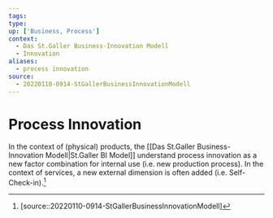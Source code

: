 ```yaml
---
tags:
type:
up: ['Business, Process']
context:
  - Das St.Galler Business-Innovation Modell
  - Innovation
aliases:
  - process innovation
source:
  - 20220110-0914-StGallerBusinessInnovationModell
---
```


# Process Innovation

In the context of (physical) products, the [[Das St.Galler Business-Innovation Modell|St.Galler BI Model]] understand process innovation as a new factor combination for internal use (i.e. new production process). In the context of services, a new external dimension is often added (i.e. Self-Check-in).[^1]

[^1]: [source::20220110-0914-StGallerBusinessInnovationModell]

